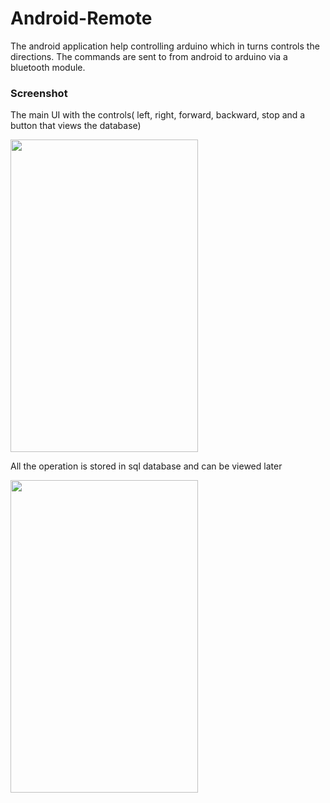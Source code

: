 # Android-Remote

The android application help controlling arduino which in turns controls the directions.
The commands are sent to from android to arduino via a bluetooth module.

### Screenshot

The main UI with the controls( left, right, forward, backward, stop and a button that views the database)

<img src="https://user-images.githubusercontent.com/26908195/37524542-29bc471a-2950-11e8-8758-24d6610b9d83.png" width ="300" height = "500">

All the operation is stored in sql database and can be viewed later

<img src="https://user-images.githubusercontent.com/26908195/37524545-2b7433e2-2950-11e8-81ec-4c21c4c92fb2.png" width ="300" height = "500">
